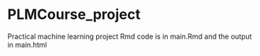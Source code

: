 # PLMCourse_project

Practical machine learning project
Rmd code is in main.Rmd and the output in main.html
